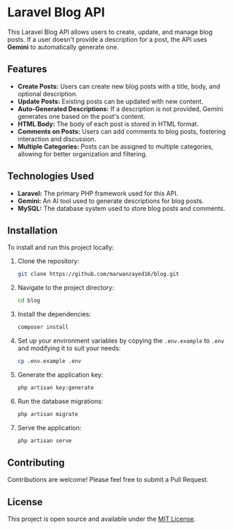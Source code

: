 # Laravel Blog API

This Laravel Blog API allows users to create, update, and manage blog posts. If a user doesn't provide a description for a post, the API uses **Gemini** to automatically generate one.

## Features

- **Create Posts:** Users can create new blog posts with a title, body, and optional description.
- **Update Posts:** Existing posts can be updated with new content.
- **Auto-Generated Descriptions:** If a description is not provided, Gemini generates one based on the post's content.
- **HTML Body:** The body of each post is stored in HTML format.
- **Comments on Posts:** Users can add comments to blog posts, fostering interaction and discussion.
- **Multiple Categories:** Posts can be assigned to multiple categories, allowing for better organization and filtering.

## Technologies Used

- **Laravel:** The primary PHP framework used for this API.
- **Gemini:** An AI tool used to generate descriptions for blog posts.
- **MySQL:** The database system used to store blog posts and comments.

## Installation

To install and run this project locally:

1. Clone the repository:

    ```bash
    git clone https://github.com/marwanzayed16/blog.git
    ```

2. Navigate to the project directory:

    ```bash
    cd blog
    ```

3. Install the dependencies:

    ```bash
    composer install
    ```

4. Set up your environment variables by copying the `.env.example` to `.env` and modifying it to suit your needs:

    ```bash
    cp .env.example .env
    ```

5. Generate the application key:

    ```bash
    php artisan key:generate
    ```

6. Run the database migrations:

    ```bash
    php artisan migrate
    ```

7. Serve the application:

    ```bash
    php artisan serve
    ```

## Contributing

Contributions are welcome! Please feel free to submit a Pull Request.

## License

This project is open source and available under the [MIT License](LICENSE).
